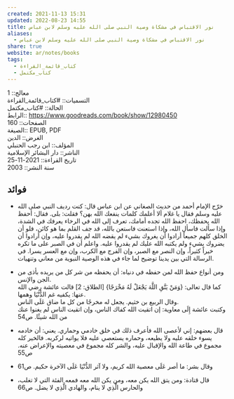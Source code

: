 ```yaml
---  
created: 2021-11-13 15:31  
updated: 2022-08-23 14:55  
title: نور الاقتباس في مشكاة وصية النبي صلى الله عليه وسلم لابن عباس  
aliases:  
  - نور الاقتباس في مشكاة وصية النبي صلى الله عليه وسلم لابن عباس  
share: true  
website: ar/notes/books  
tags:  
  - كتاب_قائمة_القراءة  
  - كتاب_مكتمل  
---  
```

  
  
معالج:: 1  
التسميات:: #كتاب_قائمة_القراءة  
الحالة:: #كتاب_مكتمل  
الرابط:: <https://www.goodreads.com/book/show/12980450>  
الصفحات:: 160  
الصيغة:: EPUB, PDF  
الغرض:: الدين  
المؤلف:: ابن رجب الحنبلي  
الناشر:: دار البشائر الإسلامية  
تاريخ القراءة:: 2021-11-25  
سنة النشر:: 2003  
  
## فوائد  
  
- خرّج الإمام أحمد من حديث الصغاني عن ابن عباس قال: كنت رديف النبي صلى الله عليه وسلم فقال يا غلام ألا أعلمك كلمات ينفعك الله بهن؟ فقلت: بلى. فقال: أحفظ الله يحفظك، احفظ الله تجده أمامك، تعرف إلى الله في الرخاء يعرفك في الشدة، وإذا سألت فاسأل الله، وإذا استعنت فاستعن بالله، قد جف القلم بما هو كائن، فلو أن الخلق كلهم جميعاً أرادوا أن يغروك بشيء لم يقضه الله لم يقدروا عليه، وإن أرادوا أن يضروك بشيء ولم يكتبه الله عليك لم يقدروا عليه. واعلم أن في الصبر على ما تكره خيراً كثيراً، وإن النصر مع الصبر، وإن الفرج مع الكرب، وإن مع العسر يسرا. في الرسالة التي بين يدينا توضيح لما جاء في هذه الوصية النبوية من معاني وتنهيات.  
  
- ومن أنواع حفظ الله لمن حفظه في دنياه: أن يحفظه من شر كل من يريده بأذى من الجن والإنس.  
  كما قال تعالى: {وَمَنْ يَتَّقِ اللَّهَ يَجْعَلْ لَهُ مَخْرَجًا} [الطلاق: 2] قالت عائشة رضي الله عنها: يكفيه غم الدُّنْيَا وهمها.  
  وقال الربيع بن خثيم. يجعل له مخرجًا من كل ما ضاق عَلَى الناس.  
  وكتبت عائشة إِلَى معاوية: إن اتقيت الله كفاك الناس، وإن اتقيت الناس لم يغنوا عنك من الله شيئًا. ص54  
  
- قال بعضهم: إني لأعصى الله فأعرف ذلك في خلق خادمي وحماري. يعني: أن خادمه يسوء خلقه عليه ولا يطيعه، وحماره يستعصي عليه فلا يواتيه لركربه. فالخير كله مجموع في طاعة الله والإقبال عليه، والشر كله مجموع في معصيته والإعراض عنه. ص55  
  
- وقال بشر: ما أصر عَلَى معصية الله كريم، ولا آثر الدُّنْيَا عَلَى الآخرة حكيم. ص61  
  
- قال قتادة: ومن يتق الله يكن معه، ومن يكن الله معه فمعه الفئة التي لا تغلب، والحارس الَّذِي لا ينام، والهادي الَّذِي لا يضل. ص66  
